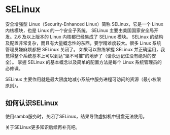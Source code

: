 # SELinux
安全增强型 Linux（Security-Enhanced Linux）简称 SELinux，它是一个 Linux 内核模块，也是 Linux 的一个安全子系统。
SELinux 主要由美国国家安全局开发。2.6 及以上版本的 Linux 内核都已经集成了 SELinux 模块。
SELinux 的结构及配置非常复杂，而且有大量概念性的东西，要学精难度较大。很多 Linux 系统管理员嫌麻烦都把 SELinux 关闭了。
如果可以熟练掌握 SELinux 并正确运用，我觉得整个系统基本上可以到达"坚不可摧"的地步了（请永远记住没有绝对的安全）。
掌握 SELinux 的基本概念以及简单的配置方法是每个 Linux 系统管理员的必修课。

SELinux 主要作用就是最大限度地减小系统中服务进程可访问的资源（最小权限原则）。

## 如何认识SELinux
使用samba服务时，关闭了SELinux，结果导致虚拟机中键盘无法使用。

关于SELinux更多知识后续再补充吧。




